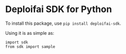 # Deploifai SDK for Python

To install this package, use `pip install deploifai-sdk`.

Using it is as simple as:
```
import sdk
from sdk import sample
```
